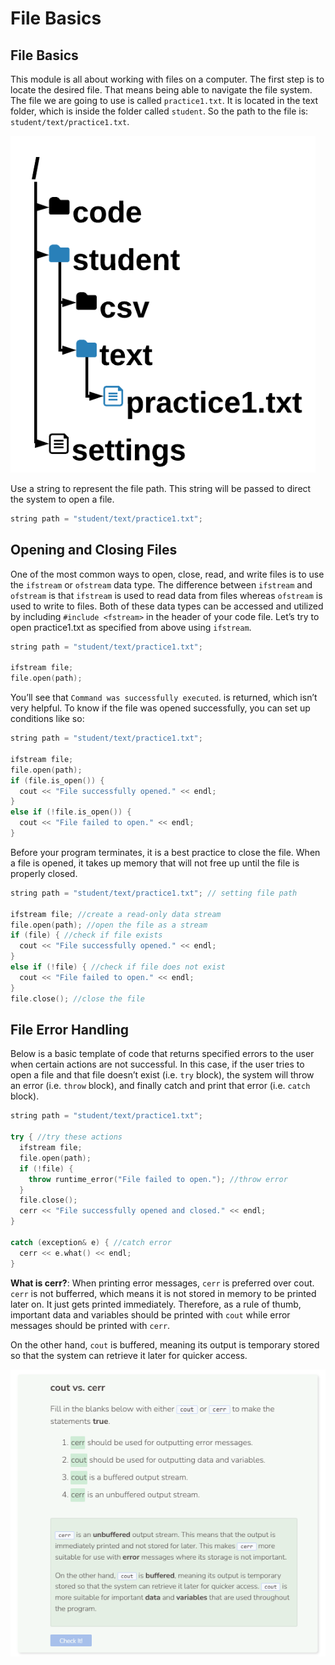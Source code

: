 # File Basics
## File Basics
This module is all about working with files on a computer. The first step is to locate the desired file. That means being able to navigate the file system. The file we are going to use is called `practice1.txt`. It is located in the text folder, which is inside the folder called `student`. So the path to the file is: `student/text/practice1.txt`.

![Student](_assets/student.png)

Use a string to represent the file path. This string will be passed to direct the system to open a file.

```cpp
string path = "student/text/practice1.txt";
```

## Opening and Closing Files
One of the most common ways to open, close, read, and write files is to use the `ifstream` or `ofstream` data type. The difference between `ifstream` and `ofstream` is that `ifstream` is used to read data from files whereas `ofstream` is used to write to files. Both of these data types can be accessed and utilized by including `#include <fstream>` in the header of your code file. Let’s try to open practice1.txt as specified from above using `ifstream`.

```cpp
string path = "student/text/practice1.txt";

ifstream file;
file.open(path);
```

You’ll see that `Command was successfully executed`. is returned, which isn’t very helpful. To know if the file was opened successfully, you can set up conditions like so:
```cpp
string path = "student/text/practice1.txt";

ifstream file;
file.open(path);
if (file.is_open()) {
  cout << "File successfully opened." << endl;
}
else if (!file.is_open()) {
  cout << "File failed to open." << endl;
}
```

Before your program terminates, it is a best practice to close the file. When a file is opened, it takes up memory that will not free up until the file is properly closed.
```cpp
string path = "student/text/practice1.txt"; // setting file path

ifstream file; //create a read-only data stream
file.open(path); //open the file as a stream
if (file) { //check if file exists
  cout << "File successfully opened." << endl;
}
else if (!file) { //check if file does not exist
  cout << "File failed to open." << endl;
}
file.close(); //close the file
```

## File Error Handling
Below is a basic template of code that returns specified errors to the user when certain actions are not successful. In this case, if the user tries to open a file and that file doesn’t exist (i.e. `try` block), the system will throw an error (i.e. `throw` block), and finally catch and print that error (i.e. `catch` block).
```cpp
string path = "student/text/practice1.txt";

try { //try these actions
  ifstream file;
  file.open(path);
  if (!file) {
    throw runtime_error("File failed to open."); //throw error
  }
  file.close();
  cerr << "File successfully opened and closed." << endl;
}
  
catch (exception& e) { //catch error
  cerr << e.what() << endl;
}
```

**What is cerr?**: When printing error messages, `cerr` is preferred over cout. `cerr` is not bufferred, which means it is not stored in memory to be printed later on. It just gets printed immediately. Therefore, as a rule of thumb, important data and variables should be printed with `cout` while error messages should be printed with `cerr`.

On the other hand, `cout` is buffered, meaning its output is temporary stored so that the system can retrieve it later for quicker access.

![Question 1](_assets/Q1.png)